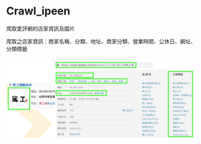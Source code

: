 # Crawl_ipeen
爬取愛評網的店家資訊及圖片

爬取之店家資訊：商家名稱、分類、地址、商家分類、營業時間、公休日、網址、分類標籤


![image](https://github.com/chenshowa/Crawl_ipeen/blob/master/info_image.JPG)
